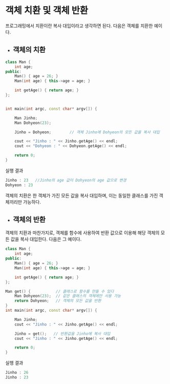 # 객체 치환 및 객체 반환

프로그래밍에서 치환이란 복사 대입이라고 생각하면 된다. 다음은 객체를 치환한 예이다.


+ ## 객체의 치환

```c++
class Man {
	int age;
public:
	Man() { age = 26; }
	Man(int age) { this->age = age; }

	int getAge() { return age; }
};


int main(int argc, const char* argv[]) {

	Man Jinho;
	Man Dohyeon(23);

	Jinho = Dohyeon;        // 객체 Jinho에 Dohyeon의 모든 값을 복사 대입

	cout << "Jinho : " << Jinho.getAge() << endl;
	cout << "Dohyeon : " << Dohyeon.getAge() << endl;

	return 0;
}
```

실행 결과
```c++
Jinho : 23   //Jinho의 age 값이 Dohyeon의 age 값으로 변경
Dohyeon : 23
```

객체의 치환은 한 객체가 가진 모든 값을 복사 대입하며, 이는 동일한 클래스를 가진 객체끼리만 가능하다.


+ ## 객체의 반환

객체의 치환과 마찬가지로, 객체를 함수에 사용하여 반환 값으로 이용해 해당 객체의 모든 값을 복사 대입한다. 다음은 그 예이다.

```c++
class Man {
	int age;
public:
	Man() { age = 26; }
	Man(int age) { this->age = age; }

	int getAge() { return age; }
};

Man get() {           // 클래스로 함수를 만들 수 있다
	Man Dohyeon(23);  // 같은 클래스의 객체에만 사용 가능
	return Dohyeon;   // 객체의 모든 값을 반환
}
int main(int argc, const char* argv[]) {

	Man Jinho;
	cout << "Jinho : " << Jinho.getAge() << endl;

	Jinho = get();   // 반환값을 Jinho에 복사 대입
	cout << "Jinho : " << Jinho.getAge() << endl;

	return 0;
}
```
실헹 결과

```c++
Jinho : 26
Jinho : 23
```
